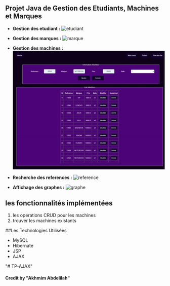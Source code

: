 ## Projet Java de Gestion des Etudiants, Machines et Marques

- **Gestion des etudiant :**
![etudiant](./img/etudiant.jpeg)

- **Gestion des marques :**
![marque](./img/marque.jpeg)

- **Gestion des machines :**
![machine](./img/machine.jpeg)

- **Recherche des references :**
![reference](./img/reference.jpeg)

- **Affichage des graphes :**
![graphe](./img/graphe.jpeg)
  
## les fonctionnalités implémentées
1. les operations CRUD pour les machines
3. trouver les machines existants

  
##Les Technologies Utilisées
+ MySQL
+ Hibernate
+ JSP
+ AJAX


"# TP-AJAX" 

#### Credit by "Akhmim Abdelilah"